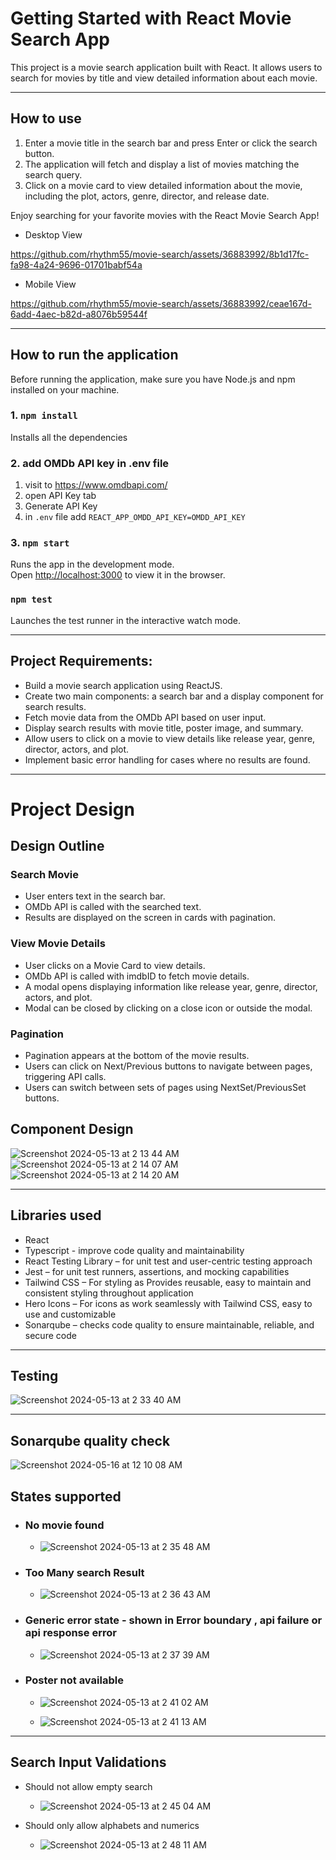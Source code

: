# Getting Started with React Movie Search App

This project is a movie search application built with React. It allows users to search for movies by title and view detailed information about each movie.
***

## How to use

1. Enter a movie title in the search bar and press Enter or click the search button.
2. The application will fetch and display a list of movies matching the search query.
3. Click on a movie card to view detailed information about the movie, including the plot, actors, genre, director, and release date.

Enjoy searching for your favorite movies with the React Movie Search App!

- Desktop View


https://github.com/rhythm55/movie-search/assets/36883992/8b1d17fc-fa98-4a24-9696-01701babf54a


- Mobile View


https://github.com/rhythm55/movie-search/assets/36883992/ceae167d-6add-4aec-b82d-a8076b59544f


***

## How to run the application

Before running the application, make sure you have Node.js and npm installed on your machine.

### 1. `npm install`

Installs all the dependencies

### 2. add OMDb API key in .env file

1. visit to https://www.omdbapi.com/
2. open API Key tab
3. Generate API Key
4. in `.env` file add `REACT_APP_OMDD_API_KEY=OMDD_API_KEY`

### 3. `npm start`

Runs the app in the development mode.\
Open [http://localhost:3000](http://localhost:3000) to view it in the browser.

### `npm test`

Launches the test runner in the interactive watch mode.

***

## Project Requirements:

- Build a movie search application using ReactJS.
- Create two main components: a search bar and a display component for search results.
- Fetch movie data from the OMDb API based on user input.
- Display search results with movie title, poster image, and summary.
- Allow users to click on a movie to view details like release year, genre, director, actors, and plot.
- Implement basic error handling for cases where no results are found.

***

# Project Design

## Design Outline

### Search Movie
- User enters text in the search bar.
- OMDb API is called with the searched text.
- Results are displayed on the screen in cards with pagination.

### View Movie Details
- User clicks on a Movie Card to view details.
- OMDb API is called with imdbID to fetch movie details.
- A modal opens displaying information like release year, genre, director, actors, and plot.
- Modal can be closed by clicking on a close icon or outside the modal.

### Pagination
- Pagination appears at the bottom of the movie results.
- Users can click on Next/Previous buttons to navigate between pages, triggering API calls.
- Users can switch between sets of pages using NextSet/PreviousSet buttons.

## Component Design
![Screenshot 2024-05-13 at 2 13 44 AM](https://github.com/rhythm55/movie-search/assets/36883992/79d93c1b-d8fd-43d4-bd9d-45029074455b)
![Screenshot 2024-05-13 at 2 14 07 AM](https://github.com/rhythm55/movie-search/assets/36883992/70905b8f-0c26-45dc-8061-f6e7b48feb23)
![Screenshot 2024-05-13 at 2 14 20 AM](https://github.com/rhythm55/movie-search/assets/36883992/4e7210d4-dd42-4502-aed4-784bb8a34074)


***

## Libraries used​
- React​
- Typescript - improve code quality and maintainability​
- React Testing Library – for unit test and user-centric testing approach​
- Jest – for unit test runners, assertions, and mocking capabilities​
- Tailwind CSS –  For styling as Provides reusable, easy to maintain and consistent styling throughout application
- Hero Icons – For icons as work seamlessly with Tailwind CSS, easy to use and customizable​
- Sonarqube – checks code quality to ensure maintainable, reliable, and secure code​
***

## Testing 
![Screenshot 2024-05-13 at 2 33 40 AM](https://github.com/rhythm55/movie-search/assets/36883992/df7f3b9f-be24-45f7-90dc-9369b15d1d22)

***

## Sonarqube quality check 
![Screenshot 2024-05-16 at 12 10 08 AM](https://github.com/rhythm55/movie-search/assets/36883992/e586dd27-bda7-4685-b377-f892df92946d)


## States supported 

- ### No movie found
  - ![Screenshot 2024-05-13 at 2 35 48 AM](https://github.com/rhythm55/movie-search/assets/36883992/b33ffdc5-e4c3-490c-bd12-87552497be5e)


- ### Too Many search Result
  - ![Screenshot 2024-05-13 at 2 36 43 AM](https://github.com/rhythm55/movie-search/assets/36883992/f2525b35-b85c-4f8e-8319-4459e61ac365)


- ### Generic error state - shown in Error boundary , api failure or api response error
  - ![Screenshot 2024-05-13 at 2 37 39 AM](https://github.com/rhythm55/movie-search/assets/36883992/f3b1f6ff-26ab-4b96-9d3d-92e36ad66b0e)


- ### Poster not available
    - ![Screenshot 2024-05-13 at 2 41 02 AM](https://github.com/rhythm55/movie-search/assets/36883992/505a51bd-c11d-47cb-ac8f-c77b224ea8c6)

    - ![Screenshot 2024-05-13 at 2 41 13 AM](https://github.com/rhythm55/movie-search/assets/36883992/74fd8580-c1c9-4d2c-a862-1f64d6cf39c4)


***

## Search Input Validations

- Should not allow empty search
    - ![Screenshot 2024-05-13 at 2 45 04 AM](https://github.com/rhythm55/movie-search/assets/36883992/31b4ece4-5646-466a-bd00-067b9f8f9a20)


- Should only allow alphabets and numerics
  - ![Screenshot 2024-05-13 at 2 48 11 AM](https://github.com/rhythm55/movie-search/assets/36883992/bfe46e98-f016-41bc-ba0b-4a06a2e25ff7)


